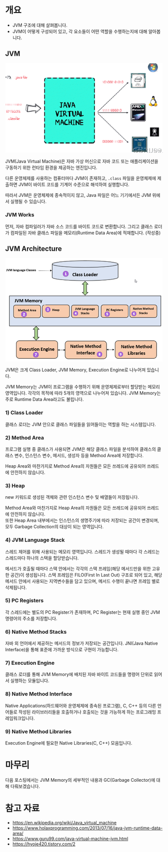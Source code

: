 # 개요
- JVM 구조에 대해 살펴봅니다.
- JVM이 어떻게 구성되어 있고, 각 요소들이 어떤 역할을 수행하는지에 대해 알아봅니다.

## JVM
![jvm.png](../Java/images/jvm.png)

JVM(Java Virtual Machine)은 자바 가상 머신으로 자바 코드 또는 애플리케이션을 구동하기 위한 런타임 환경을 제공하는 엔진입니다.

다른 운영체제를 사용하는 컴퓨터마다 JVM이 존재하고, `.class` 파일을 운영체제에 제출하면 JVM이 바이트 코드를 기계어 수준으로 해석하여 실행합니다.

따라서 JVM은 운영체제에 종속적이지 않고, Java 파일은 어느 기기에서든 JVM 위에서 실행될 수 있습니다.

### JVM Works
먼저, 자바 컴파일러가 자바 소스 코드를 바이트 코드로 변환합니다. 
그리고 클래스 로더가 컴파일된 자바 클래스 파일을 메모리(Runtime Data Area)에 적재합니다.
(작성중)


## JVM Architecture
![jvmArchitecture.png](../Java/images/JVM_Architecture.png)

JVM은 크게 Class Loader, JVM Memory, Execution Engine로 나누어져 있습니다.

JVM Memory는 JVM이 프로그램을 수행하기 위해 운영체제로부터 할당받는 메모리 영역입니다. 각각의 목적에 따라 5개의 영역으로 나누어져 있습니다.
JVM Memory는 주로 Runtime Data Area라고도 불립니다.

### 1) Class Loader
클래스 로더는 JVM 안으로 클래스 파일들을 읽어들이는 역할을 하는 시스템입니다.

### 2) Method Area
프로그램 실행 중 클래스가 사용되면 JVM은 해당 클래스 파일을 분석하여 클래스의 클래스 변수, 인스턴스 변수, 메서드, 생성자 등을 Method Area에 저장합니다. 

Heap Area와 마찬가지로 Method Area의 자원들은 모든 쓰레드에 공유되어 쓰레드에 안전하지 않습니다.

### 3) Heap
new 키워드로 생성된 객체와 관련 인스턴스 변수 및 배열들이 저장됩니다.

Method Area와 마찬가지로 Heap Area의 자원들은 모든 쓰레드에 공유되어 쓰레드에 안전하지 않습니다.  
또한 Heap Area 내부에서는 인스턴스의 생명주기에 따라 저장되는 공간이 변경되며, 모두 Garbage Collection의 대상이 되는 영역입니다.

### 4) JVM Language Stack
스레드 제어를 위해 사용되는 메모리 영역입니다. 스레드가 생성될 때마다 각 스레드는 스레드마다 하나의 스택을 할당받습니다.

메서드가 호출될 때마다 스택 안에서는 각각의 스택 프레임(해당 메서드만을 위한 고유한 공간)이 생성됩니다.
스택 프레임은 FILO(First In Last Out) 구조로 되어 있고, 해당 메서드 안에서 사용되는 지역변수들을 담고 있으며, 메서드 수행이 끝나면 프레임 별로 삭제됩니다. 


### 5) PC Registers
각 스레드에는 별도의 PC Register가 존재하며, PC Register는 현재 실행 중인 JVM 명령어의 주소를 저장합니다. 

### 6) Native Method Stacks
자바 외 언어에서 제공하는 메서드의 정보가 저장되는 공간입니다. JNI(Java Native Interface)을 통해 표준에 가까운 방식으로 구현이 가능합니다.

### 7) Execution Engine
클래스 로더를 통해 JVM Memory에 배치된 자바 바이트 코드들을 명령어 단위로 읽어서 실행하는 모듈입니다.

### 8) Native Method Interface
Native Applications(하드웨어와 운영체제에 종속된 프로그램), C, C++ 등의 다른 언어들로 작성된 라이브러리들을 호출하거나 호출되는 것을 가능하게 하는 프로그래밍 프레임워크입니다. 


### 9) Native Method Libraries
Execution Engine에 필요한  Native Libraries(C, C++) 모음입니다.

# 마무리
다음 포스팅에서는 JVM Memory의 세부적인 내용과 GC(Garbage Collector)에 대해 다뤄보겠습니다.
# 참고 자료
- https://en.wikipedia.org/wiki/Java_virtual_machine
- https://www.holaxprogramming.com/2013/07/16/java-jvm-runtime-data-area/
- https://www.guru99.com/java-virtual-machine-jvm.html
- https://hyoje420.tistory.com/2
